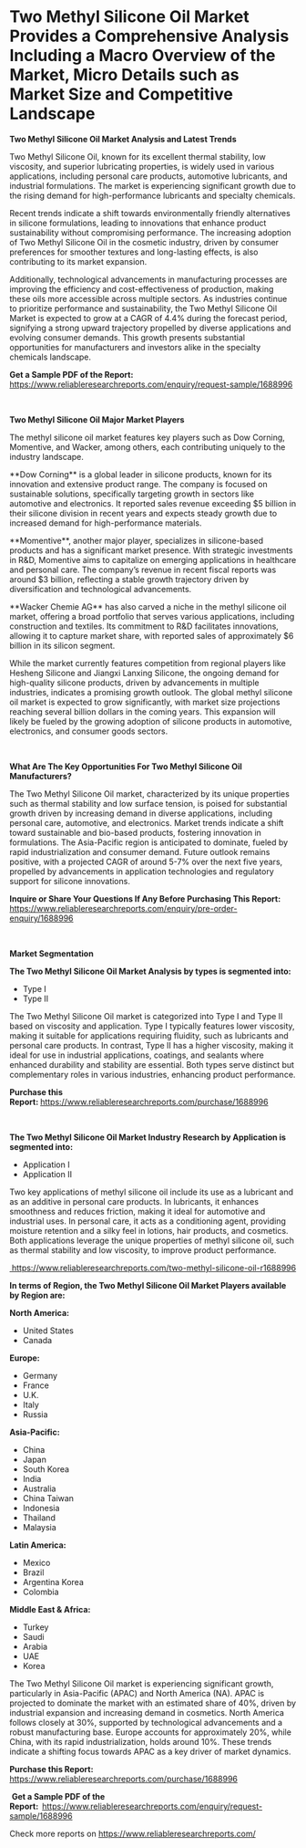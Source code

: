 <p><h1>Two Methyl Silicone Oil Market Provides a Comprehensive Analysis Including a Macro Overview of the Market, Micro Details such as Market Size and Competitive Landscape</h1></p><p><strong>Two Methyl Silicone Oil Market Analysis and Latest Trends</strong></p>
<p><p>Two Methyl Silicone Oil, known for its excellent thermal stability, low viscosity, and superior lubricating properties, is widely used in various applications, including personal care products, automotive lubricants, and industrial formulations. The market is experiencing significant growth due to the rising demand for high-performance lubricants and specialty chemicals.</p><p>Recent trends indicate a shift towards environmentally friendly alternatives in silicone formulations, leading to innovations that enhance product sustainability without compromising performance. The increasing adoption of Two Methyl Silicone Oil in the cosmetic industry, driven by consumer preferences for smoother textures and long-lasting effects, is also contributing to its market expansion.</p><p>Additionally, technological advancements in manufacturing processes are improving the efficiency and cost-effectiveness of production, making these oils more accessible across multiple sectors. As industries continue to prioritize performance and sustainability, the Two Methyl Silicone Oil Market is expected to grow at a CAGR of 4.4% during the forecast period, signifying a strong upward trajectory propelled by diverse applications and evolving consumer demands. This growth presents substantial opportunities for manufacturers and investors alike in the specialty chemicals landscape.</p></p>
<p><strong>Get a Sample PDF of the Report:&nbsp;</strong> <a href="https://www.reliableresearchreports.com/enquiry/request-sample/1688996?utm_campaign=3009&utm_medium=2&utm_source=Github&utm_content=ia&utm_term=26032025&utm_id=two-methyl-silicone-oil">https://www.reliableresearchreports.com/enquiry/request-sample/1688996</a></p>
<p>&nbsp;</p>
<p><strong>Two Methyl Silicone Oil Major Market Players</strong></p>
<p><p>The methyl silicone oil market features key players such as Dow Corning, Momentive, and Wacker, among others, each contributing uniquely to the industry landscape.</p><p>**Dow Corning** is a global leader in silicone products, known for its innovation and extensive product range. The company is focused on sustainable solutions, specifically targeting growth in sectors like automotive and electronics. It reported sales revenue exceeding $5 billion in their silicone division in recent years and expects steady growth due to increased demand for high-performance materials.</p><p>**Momentive**, another major player, specializes in silicone-based products and has a significant market presence. With strategic investments in R&D, Momentive aims to capitalize on emerging applications in healthcare and personal care. The company’s revenue in recent fiscal reports was around $3 billion, reflecting a stable growth trajectory driven by diversification and technological advancements.</p><p>**Wacker Chemie AG** has also carved a niche in the methyl silicone oil market, offering a broad portfolio that serves various applications, including construction and textiles. Its commitment to R&D facilitates innovations, allowing it to capture market share, with reported sales of approximately $6 billion in its silicon segment.</p><p>While the market currently features competition from regional players like Hesheng Silicone and Jiangxi Lanxing Silicone, the ongoing demand for high-quality silicone products, driven by advancements in multiple industries, indicates a promising growth outlook. The global methyl silicone oil market is expected to grow significantly, with market size projections reaching several billion dollars in the coming years. This expansion will likely be fueled by the growing adoption of silicone products in automotive, electronics, and consumer goods sectors.</p></p>
<p>&nbsp;</p>
<p><strong>What Are The Key Opportunities For Two Methyl Silicone Oil Manufacturers?</strong></p>
<p><p>The Two Methyl Silicone Oil market, characterized by its unique properties such as thermal stability and low surface tension, is poised for substantial growth driven by increasing demand in diverse applications, including personal care, automotive, and electronics. Market trends indicate a shift toward sustainable and bio-based products, fostering innovation in formulations. The Asia-Pacific region is anticipated to dominate, fueled by rapid industrialization and consumer demand. Future outlook remains positive, with a projected CAGR of around 5-7% over the next five years, propelled by advancements in application technologies and regulatory support for silicone innovations.</p></p>
<p><strong>Inquire or Share Your Questions If Any Before Purchasing This Report:</strong> <a href="https://www.reliableresearchreports.com/enquiry/pre-order-enquiry/1688996?utm_campaign=3009&utm_medium=2&utm_source=Github&utm_content=ia&utm_term=26032025&utm_id=two-methyl-silicone-oil">https://www.reliableresearchreports.com/enquiry/pre-order-enquiry/1688996</a></p>
<p>&nbsp;</p>
<p><strong>Market Segmentation</strong></p>
<p><strong>The Two Methyl Silicone Oil Market Analysis by types is segmented into:</strong></p>
<p><ul><li>Type I</li><li>Type II</li></ul></p>
<p><p>The Two Methyl Silicone Oil market is categorized into Type I and Type II based on viscosity and application. Type I typically features lower viscosity, making it suitable for applications requiring fluidity, such as lubricants and personal care products. In contrast, Type II has a higher viscosity, making it ideal for use in industrial applications, coatings, and sealants where enhanced durability and stability are essential. Both types serve distinct but complementary roles in various industries, enhancing product performance.</p></p>
<p><strong>Purchase this Report:&nbsp;</strong><a href="https://www.reliableresearchreports.com/purchase/1688996?utm_campaign=3009&utm_medium=2&utm_source=Github&utm_content=ia&utm_term=26032025&utm_id=two-methyl-silicone-oil">https://www.reliableresearchreports.com/purchase/1688996</a></p>
<p>&nbsp;</p>
<p><strong>The Two Methyl Silicone Oil Market Industry Research by Application is segmented into:</strong></p>
<p><ul><li>Application I</li><li>Application II</li></ul></p>
<p><p>Two key applications of methyl silicone oil include its use as a lubricant and as an additive in personal care products. In lubricants, it enhances smoothness and reduces friction, making it ideal for automotive and industrial uses. In personal care, it acts as a conditioning agent, providing moisture retention and a silky feel in lotions, hair products, and cosmetics. Both applications leverage the unique properties of methyl silicone oil, such as thermal stability and low viscosity, to improve product performance.</p></p>
<p><a href="https://www.reliableresearchreports.com/two-methyl-silicone-oil-r1688996?utm_campaign=3009&utm_medium=2&utm_source=Github&utm_content=ia&utm_term=26032025&utm_id=two-methyl-silicone-oil">&nbsp;https://www.reliableresearchreports.com/two-methyl-silicone-oil-r1688996</a></p>
<p><strong>In terms of Region, the Two Methyl Silicone Oil Market Players available by Region are:</strong></p>
<p>
    <p> <strong> North America: </strong>
        <ul>
            <li>United States</li>
            <li>Canada</li>
        </ul>
        </p> 
    <p> <strong> Europe: </strong>
        <ul>
            <li>Germany</li>
            <li>France</li>
            <li>U.K.</li>
            <li>Italy</li>
            <li>Russia</li>
        </ul>
        </p> 
    <p> <strong> Asia-Pacific: </strong>
        <ul>
            <li>China</li>
            <li>Japan</li>
            <li>South Korea</li>
            <li>India</li>
            <li>Australia</li>
            <li>China Taiwan</li>
            <li>Indonesia</li>
            <li>Thailand</li>
            <li>Malaysia</li>
        </ul>
        </p> 
    <p> <strong> Latin America: </strong>
        <ul>
            <li>Mexico</li>
            <li>Brazil</li>
            <li>Argentina Korea</li>
            <li>Colombia</li>
        </ul>
        </p> 
    <p> <strong> Middle East & Africa: </strong>
        <ul>
            <li>Turkey</li>
            <li>Saudi</li>
            <li>Arabia</li>
            <li>UAE</li>
            <li>Korea</li>
        </ul>
    </p>
    </p>
<p><p>The Two Methyl Silicone Oil market is experiencing significant growth, particularly in Asia-Pacific (APAC) and North America (NA). APAC is projected to dominate the market with an estimated share of 40%, driven by industrial expansion and increasing demand in cosmetics. North America follows closely at 30%, supported by technological advancements and a robust manufacturing base. Europe accounts for approximately 20%, while China, with its rapid industrialization, holds around 10%. These trends indicate a shifting focus towards APAC as a key driver of market dynamics.</p></p>
<p><strong>Purchase this Report: </strong><a href="https://www.reliableresearchreports.com/purchase/1688996?utm_campaign=3009&utm_medium=2&utm_source=Github&utm_content=ia&utm_term=26032025&utm_id=two-methyl-silicone-oil">https://www.reliableresearchreports.com/purchase/1688996</a></p>
<p>&nbsp;<strong>Get a Sample PDF of the Report:&nbsp;&nbsp;</strong><a href="https://www.reliableresearchreports.com/enquiry/request-sample/1688996?utm_campaign=3009&utm_medium=2&utm_source=Github&utm_content=ia&utm_term=26032025&utm_id=two-methyl-silicone-oil">https://www.reliableresearchreports.com/enquiry/request-sample/1688996</a></p>
<p><strong></strong></p>
<p>Check more reports on <a href="https://www.reliableresearchreports.com/?utm_campaign=3009&utm_medium=2&utm_source=Github&utm_content=ia&utm_term=26032025&utm_id=two-methyl-silicone-oil">https://www.reliableresearchreports.com/</a></p>